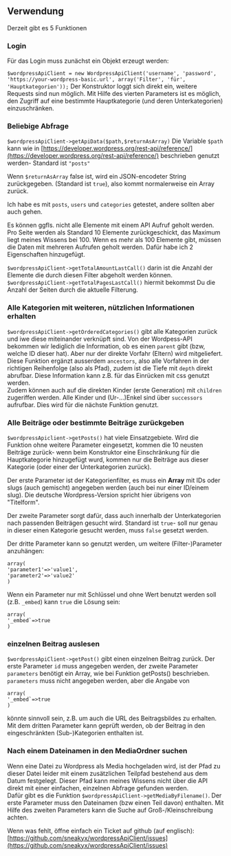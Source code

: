 ## Verwendung

Derzeit gibt es 5 Funktionen

### Login
Für das Login muss zunächst ein Objekt erzeugt werden:

`$wordpressApiClient = new WordpressApiClient('username', 'password', 'https://your-wordpress-basic.url', array('Filter', 'für', 'Hauptkategorien'));`
Der Konstruktor loggt sich direkt ein, weitere Requests sind nun möglich. Mit Hilfe des vierten Parameters ist es möglich, den Zugriff auf eine bestimmte Hauptkategorie (und deren Unterkategorien) einzuschränken.

### Beliebige Abfrage
`$wordpressApiClient->getApiData($path,$returnAsArray)`
Die Variable `$path` kann wie in [https://developer.wordpress.org/rest-api/reference/](https://developer.wordpress.org/rest-api/reference/) beschrieben genutzt werden- Standard ist `"posts"`

Wenn `$returnAsArray` false ist, wird ein JSON-encodeter String zurückgegeben. (Standard ist `true`), also kommt normalerweise ein Array zurück.

Ich habe es mit `posts`, `users` und `categories` getestet, andere sollten aber auch gehen.

Es können ggfls. nicht alle Elemente mit einem API Aufruf geholt werden. Pro Seite werden als Standard 10 Elemente zurückgeschickt, 
das Maximum liegt meines Wissens bei 100.
Wenn es mehr als 100 Elemente gibt, müssen die Daten mit mehreren Aufrufen geholt werden. Dafür habe ich 2 Eigenschaften hinzugefügt.

`$wordpressApiClient->getTotalAmountLastCall()` darin ist die Anzahl der Elemente die durch diesen Filter abgeholt werden können.
`$wordpressApiClient->getTotalPagesLastCall()` hiermit bekommst Du die Anzahl der Seiten durch die aktuelle Filterung.

### Alle Kategorien mit weiteren, nützlichen Informationen erhalten

`$wordpressApiClient->getOrderedCategories()` gibt alle Kategorien zurück und iwe diese miteinander verknüpft sind. 
Von der Wordpess-API bekommen wir lediglich die Information, ob es einen `parent` gibt (bzw, welche ID dieser hat). Aber nur der direkte Vorfahr (Eltern) wird mitgeliefert.
Diese Funktion ergänzt ausserdem `ancestors`, also alle Vorfahren in der richtigen Reihenfolge (also als Pfad), zudem ist die Tiefe mit `depth` direkt abrufbar. 
Diese Information kann z.B. für das Einrücken mit css genutzt werden.  
Zudem können auch auf die direkten Kinder (erste Generation) mit `children` zugeriffen werden. 
Alle Kinder und (Ur-...)Enkel sind über `successors` aufrufbar. Dies wird für die nächste Funktion genutzt. 

### Alle Beiträge oder bestimmte Beiträge zurückgeben 
`$wordpressApiclient->getPosts()` hat viele Einsatzgebiete.
Wird die Funktion ohne weitere Parameter eingesetzt, kommen die 10 neusten Beiträge zurück- wenn beim Konstruktor eine Einschränkung für die Hauptkategorie hinzugefügt wurd, kommen nur die Beiträge aus dieser Kategorie (oder einer der Unterkategorien zurück).

Der erste Parameter ist der Kategorienfilter, es muss ein **Array** mit IDs oder slugs (auch gemischt) angegeben werden (auch bei nur einer ID/einem slug).
Die deutsche Wordpress-Version spricht hier übrigens von "Titelform".

Der zweite Parameter sorgt dafür, dass auch innerhalb der Unterkategorien nach passenden Beiträgen gesucht wird. 
Standard ist `true`- soll nur genau in dieser einen Kategorie gesucht werden, muss `false` gesetzt werden. 

Der dritte Parameter kann so genutzt werden, um weitere (Filter-)Parameter anzuhängen:
```
array(
'parameter1'=>'value1',
'parameter2'=>'value2'
)
```

Wenn ein Parameter nur mit Schlüssel und ohne Wert benutzt werden soll (z.B. `_embed`) kann `true` die Lösung sein:
```
array(
'_embed`=>true
)
``` 


### einzelnen Beitrag auslesen
`$wordpressApiClient->getPost()` gibt einen einzelnen Beitrag zurück.
Der erste Parameter `id` muss angegeben werden, der zweite Parameter `parameters` benötigt ein Array, wie bei Funktion getPosts() beschrieben.
`parameters` muss nicht angegeben werden, aber die Angabe von 
```
array(
'_embed`=>true
)
``` 
könnte sinnvoll sein, z.B. um auch die URL des Beitragsbildes zu erhalten. 
Mit dem dritten Parameter kann geprüft werden, ob der Beitrag in den eingeschränkten (Sub-)Kategorien enthalten ist. 

### Nach einem Dateinamen in den MediaOrdner suchen
Wenn eine Datei zu Wordpress als Media hochgeladen wird, ist der Pfad zu dieser Datei leider mit einem zusätzlichen Teilpfad bestehend aus dem Datum festgelegt.
Dieser Pfad kann meines Wissens nicht über die API direkt mit einer einfachen, einzelnen Abfrage gefunden werden.  
Dafür gibt es die Funktion `$wordpressApiClient->getMediaByFilename()`.
Der erste Parameter muss den Dateinamen (bzw einen Teil davon) enthalten.
Mit Hilfe des zweiten Parameters kann die Suche auf Groß-/Kleinschreibung achten.


Wenn was fehlt, öffne einfach ein Ticket auf github (auf englisch): [https://github.com/sneakyx/wordpressApiClient/issues](https://github.com/sneakyx/wordpressApiClient/issues)
